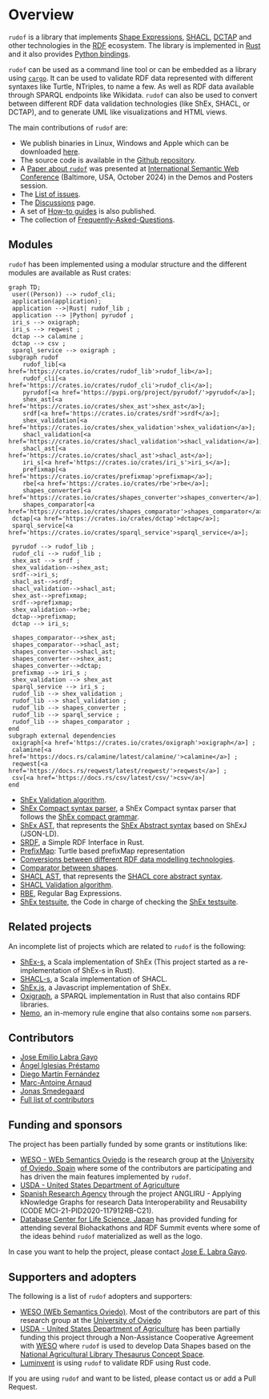 # Overview

`rudof` is a library that implements [Shape Expressions](https://shex.io/), [SHACL](https://www.w3.org/TR/shacl/), [DCTAP](https://www.dublincore.org/specifications/dctap/) and other technologies in the [RDF](https://www.w3.org/RDF/) ecosystem.
The library is implemented in [Rust](https://www.rust-lang.org/) and it also provides [Python bindings](https://pyrudof.readthedocs.io/en/stable/).

`rudof` can be used as a command line tool or can be embedded as a library using [`cargo`](https://crates.io/).
It can be used to validate RDF data represented with different syntaxes like Turtle, NTriples, to name a few.
As well as RDF data available through SPARQL endpoints like Wikidata.
`rudof` can also be used to convert between different RDF data validation technologies (like ShEx, SHACL, or DCTAP), and to generate UML like visualizations and HTML views.

The main contributions of `rudof` are:

- We publish binaries in Linux, Windows and Apple which can be downloaded [here](https://github.com/weso/shex-rs/releases/).
- The source code is available in the [Github repository](https://github.com/rudof-project/rudof).
- A [Paper about `rudof`](assets/pdf/rudof_demo.pdf) was presented at [International Semantic Web Conference](https://iswc2024.semanticweb.org/event/3715c6fc-e2d7-47eb-8c01-5fe4ac589a52/summary) (Baltimore, USA, October 2024) in the Demos and Posters session.
- The [List of issues](https://github.com/rudof-project/rudof/issues).
- The [Discussions](https://github.com/rudof-project/rudof/discussions) page.
- A set of [How-to guides](https://github.com/rudof-project/rudof/wiki/How%E2%80%90to-guides) is also published.
- The collection of [Frequently-Asked-Questions](https://github.com/rudof-project/rudof/wiki/FAQ).

## Modules

`rudof` has been implemented using a modular structure and the different modules are available as Rust crates:

```mermaid
graph TD;
 user((Person)) --> rudof_cli;
 application(application);
 application -->|Rust| rudof_lib ;
 application --> |Python| pyrudof ;
 iri_s --> oxigraph;
 iri_s --> reqwest ;
 dctap --> calamine ;
 dctap --> csv ;
 sparql_service --> oxigraph ;
subgraph rudof
    rudof_lib[<a href='https://crates.io/crates/rudof_lib'>rudof_lib</a>];
    rudof_cli[<a href='https://crates.io/crates/rudof_cli'>rudof_cli</a>];
    pyrudof[<a href='https://pypi.org/project/pyrudof/'>pyrudof</a>];
    shex_ast[<a href='https://crates.io/crates/shex_ast'>shex_ast</a>];
    srdf[<a href='https://crates.io/crates/srdf'>srdf</a>];
    shex_validation[<a href='https://crates.io/crates/shex_validation'>shex_validation</a>];
    shacl_validation[<a href='https://crates.io/crates/shacl_validation'>shacl_validation</a>];
    shacl_ast[<a href='https://crates.io/crates/shacl_ast'>shacl_ast</a>];
    iri_s[<a href='https://crates.io/crates/iri_s'>iri_s</a>];
    prefixmap[<a href='https://crates.io/crates/prefixmap'>prefixmap</a>];
    rbe[<a href='https://crates.io/crates/rbe'>rbe</a>];
    shapes_converter[<a href='https://crates.io/crates/shapes_converter'>shapes_converter</a>];
    shapes_comparator[<a href='https://crates.io/crates/shapes_comparator'>shapes_comparator</a>];
 dctap[<a href='https://crates.io/crates/dctap'>dctap</a>];
 sparql_service[<a href='https://crates.io/crates/sparql_service'>sparql_service</a>];

 pyrudof --> rudof_lib ;
 rudof_cli --> rudof_lib ;
 shex_ast --> srdf ;
 shex_validation-->shex_ast;
 srdf-->iri_s;
 shacl_ast-->srdf;
 shacl_validation-->shacl_ast;
 shex_ast-->prefixmap;
 srdf-->prefixmap;
 shex_validation-->rbe;
 dctap-->prefixmap;
 dctap --> iri_s;

 shapes_comparator-->shex_ast;
 shapes_comparator-->shacl_ast;
 shapes_converter-->shacl_ast;
 shapes_converter-->shex_ast;
 shapes_converter-->dctap;
 prefixmap --> iri_s ;
 shex_validation --> shex_ast
 sparql_service --> iri_s ;
 rudof_lib --> shex_validation ;
 rudof_lib --> shacl_validation ;
 rudof_lib --> shapes_converter ;
 rudof_lib --> sparql_service ;
 rudof_lib --> shapes_comparator ;
end
subgraph external dependencies
 oxigraph[<a href='https://crates.io/crates/oxigraph'>oxigraph</a>] ;
 calamine[<a href='https://docs.rs/calamine/latest/calamine/'>calamine</a>] ;
 reqwest[<a href='https://docs.rs/reqwest/latest/reqwest/'>reqwest</a>] ;
 csv[<a href='https://docs.rs/csv/latest/csv/'>csv</a>] 
end
```

- [ShEx Validation algorithm](https://docs.rs/shex_validation/).
- [ShEx Compact syntax parser](https://docs.rs/shex_compact), a ShEx Compact syntax parser that follows the [ShEx compact grammar](https://shex.io/shex-semantics/index.html#shexc).
- [ShEx AST](https://docs.rs/shex_ast), that represents the [ShEx Abstract syntax](https://shex.io/shex-semantics/index.html#shape-expressions-shexj) based on ShExJ (JSON-LD).
- [SRDF](https://docs.rs/srdf), a Simple RDF Interface in Rust.
- [PrefixMap](https://docs.rs/prefixmap): Turtle based prefixMap representation
- [Conversions between different RDF data modelling technologies](https://docs.rs/shapes_convert).
- [Comparator between shapes](https://docs.rs/shapes_comparator).
- [SHACL AST](https://docs.rs/shacl_ast), that represents the [SHACL core abstract syntax](https://www.w3.org/TR/shacl).
- [SHACL Validation algorithm](https://docs.rs/shacl_validation/).
- [RBE](https://docs.rs/rbe), Regular Bag Expressions.
- [ShEx testsuite](https://docs.rs/shex_testsuite/), the Code in charge of checking the [ShEx testsuite](https://shexspec.github.io/test-suite/).

## Related projects

An incomplete list of projects which are related to `rudof` is the following:

- [ShEx-s](https://www.weso.es/shex-s/), a Scala implementation of ShEx (This project started as a re-implementation of ShEx-s in Rust).
- [SHACL-s](https://www.weso.es/shacl-s/), a Scala implementation of SHACL.
- [ShEx.js](https://github.com/shexjs/shex.js), a Javascript implementation of ShEx.
- [Oxigraph](https://github.com/oxigraph/oxigraph), a SPARQL implementation in Rust that also contains RDF libraries.
- [Nemo](https://github.com/knowsys/nemo), an in-memory rule engine that also contains some `nom` parsers.

## Contributors

- [Jose Emilio Labra Gayo](https://labra.weso.es/)
- [Ángel Iglesias Préstamo](http://angelip2303.github.io/)
- [Diego Martín Fernández](https://github.com/DiegoMfer)
- [Marc-Antoine Arnaud](https://luminvent.com/)
- [Jonas Smedegaard](http://dr.jones.dk/blog/)
- [Full list of contributors](https://github.com/rudof-project/rudof/graphs/contributors)

## Funding and sponsors

The project has been partially funded by some grants or institutions like:

- [WESO - WEb Semantics Oviedo](https://www.weso.es/) is the research group at the [University of Oviedo, Spain](https://www.uniovi.es/) where some of the contributors are participating and has driven the main features implemented by `rudof`.
- [USDA - United States Department of Agriculture](https://www.usda.gov/)
- [Spanish Research Agency](https://www.aei.gob.es/) through the project ANGLIRU - Applying kNowledge Graphs for research Data Interoperability and Reusability (CODE MCI-21-PID2020-117912RB-C21).
- [Database Center for Life Science, Japan](https://dbcls.rois.ac.jp/index-en.html) has provided funding for attending several Biohackathons and RDF Summit events where some of the ideas behind `rudof` materialized as well as the logo.

In case you want to help the project, please contact [Jose E. Labra Gayo](https://labra.weso.es/).

## Supporters and adopters

The following is a list of `rudof` adopters and supporters:

- [WESO (WEb Semantics Oviedo)](http://www.weso.es/). Most of the contributors are part of this research group at the [University of Oviedo](http://www.uniovi.es)
- [USDA - United States Department of Agriculture](https://www.usda.gov/) has been partially funding this project through a Non-Assistance Cooperative Agreement with [WESO](http://www.weso.es/) where `rudof` is used to develop Data Shapes based on the [National Agricultural Library Thesaurus Concept Space](https://lod.nal.usda.gov/en/).
- [Luminvent](https://luminvent.com/) is using `rudof` to validate RDF using Rust code.

If you are using `rudof` and want to be listed, please contact us or add a Pull Request.
